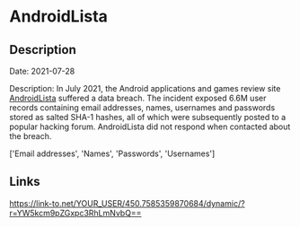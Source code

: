 # AndroidLista

## Description

Date: 2021-07-28

Description:
In July 2021, the Android applications and games review site <a href="https://www.androidlista.com/" target="_blank" rel="noopener">AndroidLista</a> suffered a data breach. The incident exposed 6.6M user records containing email addresses, names, usernames and passwords stored as salted SHA-1 hashes, all of which were subsequently posted to a popular hacking forum. AndroidLista did not respond when contacted about the breach.


['Email addresses', 'Names', 'Passwords', 'Usernames']

## Links

https://link-to.net/YOUR_USER/450.7585359870684/dynamic/?r=YW5kcm9pZGxpc3RhLmNvbQ==